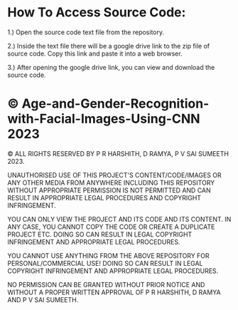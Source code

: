# How To Access Source Code:
1.) Open the source code text file from the repository.

2.) Inside the text file there will be a google drive link to the zip file of source code. Copy this link and paste it into a web browser.

3.) After opening the google drive link, you can view and download the source code.

#
# © Age-and-Gender-Recognition-with-Facial-Images-Using-CNN 2023

© ALL RIGHTS RESERVED BY P R HARSHITH, D RAMYA, P V SAI SUMEETH 2023. 

UNAUTHORISED USE OF THIS PROJECT'S CONTENT/CODE/IMAGES OR ANY OTHER MEDIA FROM ANYWHERE INCLUDING THIS REPOSITORY WITHOUT APPROPRIATE PERMISSION IS NOT PERMITTED
AND CAN RESULT IN APPROPRIATE LEGAL PROCEDURES AND COPYRIGHT INFRINGEMENT.

YOU CAN ONLY VIEW THE PROJECT AND ITS CODE AND ITS CONTENT. IN ANY CASE, YOU CANNOT COPY THE CODE OR CREATE A DUPLICATE PROJECT ETC.
DOING SO CAN RESULT IN LEGAL COPYRIGHT INFRINGEMENT AND APPROPRIATE LEGAL PROCEDURES.

YOU CANNOT USE ANYTHING FROM THE ABOVE REPOSITORY FOR PERSONAL/COMMERCIAL USE! DOING SO CAN RESULT IN LEGAL COPYRIGHT INFRINGEMENT AND APPROPRIATE LEGAL PROCEDURES.

NO PERMISSION CAN BE GRANTED WITHOUT PRIOR NOTICE AND WITHOUT A PROPER WRITTEN APPROVAL OF P R HARSHITH, D RAMYA AND P V SAI SUMEETH.
